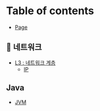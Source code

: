 # Table of contents

* [Page](README.md)

## 📲 네트워크

* [L3 : 네트워크 계층](undefined/l3/README.md)
  * [IP](undefined/l3/ip.md)

## Java

* [JVM](java/jvm.md)

